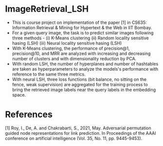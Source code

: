 # ImageRetrieval_LSH
- This is course project on implementation of the paper [1] in CS635: Information Retrieval & Mining for Hypertext & the Web in IIT Bombay.
- For a given query image, the task is to predict similar images following three methods - (i) K-Means clustering (ii) Random locality sensitive hasing (LSH) (iii) Neural locality sensitive hasing (LSH)
- With K-Means clustering, the performance of precision@1, precision@10, and MRR are analyzed with increasing and decreasing number of clusters and with dimensionality reduction by PCA.
- With random LSH, the number of hyperplanes and number of hashtables are taken as hyperparameters to analyze the models's performance with reference to the same three metrics.
- With neural LSH, three loss functions (bit balance, no sitting on the fence, weak supervision) are aggregated for the training process to bring the retrieved image labels near the query labels in the embedding space.


# References
[1] Roy, I., De, A. and Chakrabarti, S., 2021, May. Adversarial permutation guided node representations for link prediction. In Proceedings of the AAAI conference on artificial intelligence (Vol. 35, No. 11, pp. 9445-9453).

